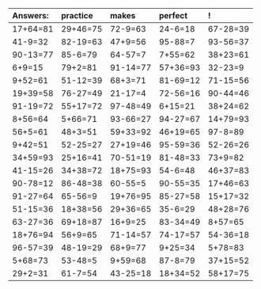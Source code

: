 | Answers: | practice | makes | perfect | ! |
| :--- | :--- | :--- | :--- | :--- |
| 17+64=81 | 29+46=75 | 72-9=63 | 24-6=18 | 67-28=39 | 
| 41-9=32 | 82-19=63 | 47+9=56 | 95-88=7 | 93-56=37 | 
| 90-13=77 | 85-6=79 | 64-57=7 | 7+55=62 | 38+23=61 | 
| 6+9=15 | 79+2=81 | 91-14=77 | 57+36=93 | 32-23=9 | 
| 9+52=61 | 51-12=39 | 68+3=71 | 81-69=12 | 71-15=56 | 
| 19+39=58 | 76-27=49 | 21-17=4 | 72-56=16 | 90-44=46 | 
| 91-19=72 | 55+17=72 | 97-48=49 | 6+15=21 | 38+24=62 | 
| 8+56=64 | 5+66=71 | 93-66=27 | 94-27=67 | 14+79=93 | 
| 56+5=61 | 48+3=51 | 59+33=92 | 46+19=65 | 97-8=89 | 
| 9+42=51 | 52-25=27 | 27+19=46 | 95-59=36 | 52-26=26 | 
| 34+59=93 | 25+16=41 | 70-51=19 | 81-48=33 | 73+9=82 | 
| 41-15=26 | 34+38=72 | 18+75=93 | 54-6=48 | 46+37=83 | 
| 90-78=12 | 86-48=38 | 60-55=5 | 90-55=35 | 17+46=63 | 
| 91-27=64 | 65-56=9 | 19+76=95 | 85-27=58 | 15+17=32 | 
| 51-15=36 | 18+38=56 | 29+36=65 | 35-6=29 | 48+28=76 | 
| 63-27=36 | 69+18=87 | 16+9=25 | 83-34=49 | 8+57=65 | 
| 18+76=94 | 56+9=65 | 71-14=57 | 74-17=57 | 54-36=18 | 
| 96-57=39 | 48-19=29 | 68+9=77 | 9+25=34 | 5+78=83 | 
| 5+68=73 | 53-48=5 | 9+59=68 | 87-8=79 | 37+15=52 | 
| 29+2=31 | 61-7=54 | 43-25=18 | 18+34=52 | 58+17=75 | 
